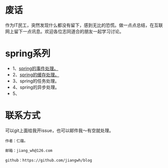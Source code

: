 # 废话
作为IT民工，突然发现什么都没有留下，感到无比的恐慌。做一点点总结，在互联网上留下一点讯息。欢迎各位志同道合的朋友一起学习讨论。

# spring系列
- 1、<a href="https://github.com/jiangwh/blog/blob/master/spring/Spring%E4%B8%AD%E7%9A%84%E4%BA%8B%E4%BB%B6%E5%A4%84%E7%90%86.md">spring的事件处理。</a>
- 2、<a href="https://github.com/jiangwh/blog/blob/master/spring/Spring%E4%B8%AD%E7%9A%84%E7%BC%93%E5%AD%98%E5%A4%84%E7%90%86.md">spring的缓存处理。</a>
- 3、spring的任务处理。
- 4、spring的异步处理。
- 5、


# 联系方式



可以git上面给我开issue，也可以邮件我～有空就处理。

```
作者：仁蕴。

邮箱：jiang_wh@126.com 

github：https://github.com/jiangwh/blog
```